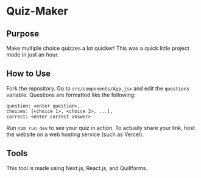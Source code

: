 # Quiz-Maker

## Purpose
Make multiple choice quizzes a lot quicker! This was a quick little project made in just an hour.

## How to Use
Fork the repository. Go to `src/components/App.jsx` and edit the `questions` variable. Questions are formatted like the following:


```
question: <enter question>,
choices: [<choice 1>, <choice 2>, ...],
correct: <enter correct answer>
```

Run `npm run dev` to see your quiz in action. To actually share your link, host the website on a web hosting service (such as Vercel).

## Tools
This tool is made using Next.js, React.js, and Quillforms.
